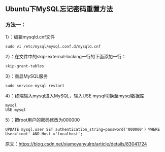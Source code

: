 ## Ubuntu下MySQL忘记密码重置方法

### 方法一：

1）：编辑mysqld.cnf文件

```shell
sudo vi /etc/mysql/mysql.conf.d/mysqld.cnf
```

2）：在文件中的skip-external-locking一行的下面添加一行：

```shell
skip-grant-tables
```

3）：重启MySQL服务

```shell
sudo service mysql restart
```

4）：终端输入mysql进入MySQL，输入USE mysql切换至mysql数据库

```shell
mysql
USE mysql
```

5）：把root用户的密码修改为000000

```shell
UPDATE mysql.user SET authentication_string=password('000000') WHERE User='root' AND Host ='localhost';
```


原文：https://blog.csdn.net/xiamoyanyulrq/article/details/83041724 

